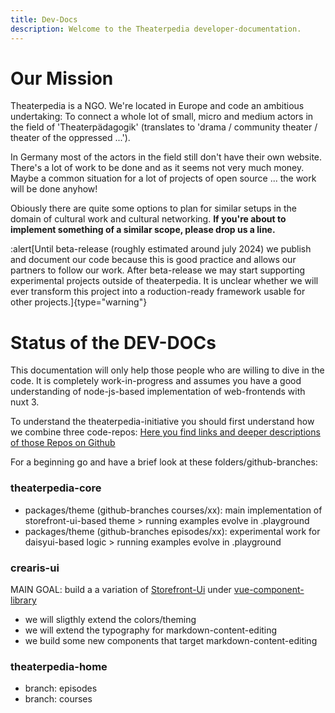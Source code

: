 ```yaml
---
title: Dev-Docs
description: Welcome to the Theaterpedia developer-documentation.
---
```


# Our Mission

Theaterpedia is a NGO. We're located in Europe and code an ambitious undertaking: To connect a whole lot of small, micro and medium actors in the field of 'Theaterpädagogik' (translates to 'drama / community theater / theater of the oppressed ...').

In Germany most of the actors in the field still don't have their own website.
There's a lot of work to be done and as it seems not very much money. Maybe a common situation for a lot of projects of open source ... the work will be done anyhow!

Obiously there are quite some options to plan for similar setups in the domain of cultural work and cultural networking.
**If you're about to implement something of a similar scope, please drop us a line.**

:alert[Until beta-release (roughly estimated around july 2024) we publish and document our code because this is good practice and allows our partners to follow our work. After beta-release we may start supporting experimental projects outside of theaterpedia. It is unclear whether we will ever transform this project into a roduction-ready framework usable for other projects.]{type="warning"}

# Status of the DEV-DOCs

This documentation will only help those people who are willing to dive in the code. It is completely work-in-progress and assumes you have a good understanding of node-js-based implementation of web-frontends with nuxt 3.

To understand the theaterpedia-initiative you should first understand how we combine three code-repos:
[Here you find links and deeper descriptions of those Repos on Github](/introduction/repos)

For a beginning go and have a brief look at these folders/github-branches:

### theaterpedia-core

- packages/theme (github-branches courses/xx): main implementation of storefront-ui-based theme > running examples evolve in .playground
- packages/theme (github-branches episodes/xx): experimental work for daisyui-based logic > running examples evolve in .playground

### crearis-ui

MAIN GOAL: build a a variation of [Storefront-Ui](https://storefrontui.io) under [vue-component-library](https://github.com/theaterpedia/crearis-ui/tree/main/packages/sfui/frameworks/vue)

- we will sligthly extend the colors/theming
- we will extend the typography for markdown-content-editing
- we build some new components that target markdown-content-editing

### theaterpedia-home

- branch: episodes
- branch: courses
